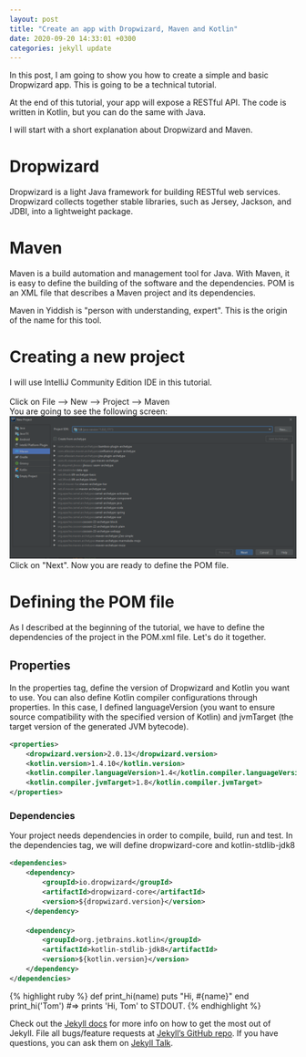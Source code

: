 ```yaml
---
layout: post
title: "Create an app with Dropwizard, Maven and Kotlin"
date: 2020-09-20 14:33:01 +0300
categories: jekyll update
---
```


In this post, I am going to show you how to create a simple and basic Dropwizard app. This is going to be a technical tutorial.

At the end of this tutorial, your app will expose a RESTful API.
The code is written in Kotlin, but you can do the same with Java.

I will start with a short explanation about Dropwizard and Maven.

# Dropwizard 
Dropwizard is a light Java framework for building RESTful web services. Dropwizard collects together stable libraries, such as Jersey, Jackson, and JDBI, into a lightweight package.

# Maven
Maven is a build automation and management tool for Java.
With Maven, it is easy to define the building of the software and the dependencies.
POM is an XML file that describes a Maven project and its dependencies.

Maven in Yiddish is "person with understanding, expert". This is the origin of the name for this tool.




# Creating a new project
I will use IntelliJ Community Edition IDE in this tutorial.
<br/>
<br/>
Click on File --> New --> Project --> Maven  
You are going to see the following screen:
![New project screen](https://github.com/RonP3/blog/blob/master/photos/drop0.png)
Click on "Next". Now you are ready to define the POM file.

# Defining the POM file
As I described at the beginning of the tutorial, we have to define the dependencies of the project in the POM.xml file. Let's do it together.

## Properties
In the properties tag, define the version of Dropwizard and Kotlin you want to use.
You can also define Kotlin compiler configurations through properties. In this case, I defined languageVersion (you want to ensure source compatibility with the specified version of Kotlin) and jvmTarget (the target version of the generated JVM bytecode).
```xml
<properties>
	<dropwizard.version>2.0.13</dropwizard.version>
	<kotlin.version>1.4.10</kotlin.version>
	<kotlin.compiler.languageVersion>1.4</kotlin.compiler.languageVersion>
	<kotlin.compiler.jvmTarget>1.8</kotlin.compiler.jvmTarget>
</properties>
```

### Dependencies
Your project needs dependencies in order to compile, build, run and test.
In the dependencies tag, we will define dropwizard-core and kotlin-stdlib-jdk8

```xml
<dependencies>
	<dependency>
		<groupId>io.dropwizard</groupId>
		<artifactId>dropwizard-core</artifactId>
		<version>${dropwizard.version}</version>
	</dependency>

	<dependency>
		<groupId>org.jetbrains.kotlin</groupId>
		<artifactId>kotlin-stdlib-jdk8</artifactId>
		<version>${kotlin.version}</version>
	</dependency>
</dependencies>
```


{% highlight ruby %}
def print_hi(name)
puts "Hi, #{name}"
end
print_hi('Tom')
#=> prints 'Hi, Tom' to STDOUT.
{% endhighlight %}

Check out the [Jekyll docs][jekyll-docs] for more info on how to get the most out of Jekyll. File all bugs/feature requests at [Jekyll’s GitHub repo][jekyll-gh]. If you have questions, you can ask them on [Jekyll Talk][jekyll-talk].

[jekyll-docs]: https://jekyllrb.com/docs/home
[jekyll-gh]: https://github.com/jekyll/jekyll
[jekyll-talk]: https://talk.jekyllrb.com/
